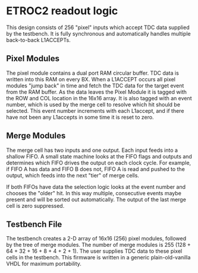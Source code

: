 # ETROC2 readout logic

This design consists of 256 "pixel" inputs which accept TDC data supplied by the testbench. It is fully synchronous and automatically handles multiple back-to-back L1ACCEPTs.

## Pixel Modules

The pixel module contains a dual port RAM circular buffer. TDC data is written into this RAM on every BX. When a L1ACCEPT occurs all pixel modules "jump back" in time and fetch the TDC data for the target event from the RAM buffer. As the data leaves the Pixel Module it is tagged with the ROW and COL location in the 16x16 array. It is also tagged with an event number, which is used by the merge cell to resolve which hit should be selected. This event number increments with each L1accept, and if there have not been any L1accepts in some time it is reset to zero.

## Merge Modules

The merge cell has two inputs and one output. Each input feeds into a shallow FIFO. A small state machine looks at the FIFO flags and outputs and determines which FIFO drives the output on each clock cycle. For example, if FIFO A has data and FIFO B does not, FIFO A is read and pushed to the output, which feeds into the next "tier" of merge cells.

If both FIFOs have data the selection logic looks at the event number and chooses the "older" hit. In this way multiple, consecutive events maybe present and will be sorted out automatically. The output of the last merge cell is zero suppressed.

## Testbench File

The testbench creates a 2-D array of 16x16 (256) pixel modules, followed by the tree of merge modules. The number of merge modules is 255 (128 + 64 + 32 + 16 + 8 + 4 + 2 + 1). The user supplies TDC data to these pixel cells in the testbench. This firmware is written in a generic plain-old-vanilla VHDL for maximum portability.





